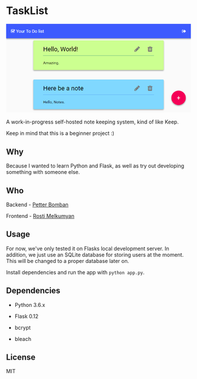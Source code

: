 # TaskList

![Preview image](https://github.com/PetterBomban/TaskList/blob/master/img/preview.png)

A work-in-progress self-hosted note keeping system, kind of like Keep.

Keep in mind that this is a beginner project :)

## Why
Because I wanted to learn Python and Flask, as well as try out developing something with someone else.

## Who
Backend - [Petter Bomban](https://Github.com/PetterBomban)

Frontend - [Rosti Melkumyan](https://Github.com/rostimelk)

## Usage
For now, we've only tested it on Flasks local development server. In addition, we just use an SQLite database for storing users at the moment. This will be changed to a proper database later on.

Install dependencies and run the app with `python app.py`.

## Dependencies
* Python 3.6.x

* Flask 0.12

* bcrypt

* bleach

## License
MIT
